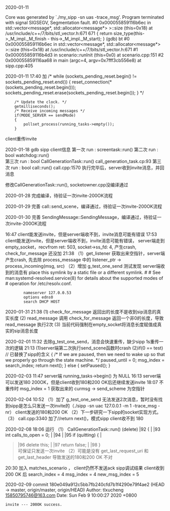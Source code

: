 2020-01-11

Core was generated by `./my_sipp -sn uas -trace_msg'.
Program terminated with signal SIGSEGV, Segmentation fault.
#0  0x000055859116b6ec in std::vector<message*, std::allocator<message*> >::size (this=0x18) at /usr/include/c++/7/bits/stl_vector.h:671
671           { return size_type(this->_M_impl._M_finish - this->_M_impl._M_start); }
(gdb) bt
#0  0x000055859116b6ec in std::vector<message*, std::allocator<message*> >::size (this=0x18) at /usr/include/c++/7/bits/stl_vector.h:671
#1  0x000055859116b4d3 in scenario::runInit (this=0x0) at scenario.cpp:151
#2  0x000055859116aa68 in main (argc=4, argv=0x7fff3cb556e8) at sipp.cpp:405

2020-01-11 17:40
加
        /*
        while (sockets_pending_reset.begin() != sockets_pending_reset.end()) {
            reset_connection(*(sockets_pending_reset.begin()));
            sockets_pending_reset.erase(sockets_pending_reset.begin());
        }
        */

        /* Update the clock. */
        getmilliseconds();
        /* Receive incoming messages */
        if(MODE_SERVER == sendMode)
    	{
    		pollset_process(running_tasks->empty());
    	}

client重传invite

2020-01-18
gdb sipp client信息
第一次 run  : screentask::run()
第二次 run  : bool watchdog::run()  
第三次 run  : bool CallGenerationTask::run()      call_generation_task.cp:93
第三次 run  : bool call::run()                    call.cpp:1570                   执行完毕后，server收到invite消息，并回消息

修改CallGenerationTask::run(), socketowner.cpp没编译通过

2020-01-28
完成编译，待验证一次invite-200OK流程

2020-01-29
完善 call::send_scene，编译通过，待验证一次invite-200OK流程

2020-01-30
完善 SendingMessage::SendingMessage，编译通过，待验证一次invite-200OK流程

16:47 client能发送invite，但是server端收不到，invite消息可能有错误
17:53 client能发送invite，但是server端收不到，invite消息可能有错误，
      server端走到 empty_socket，recvfrom ret: 503, socket->ss_fd: 4, 产生crash, check_for_message 还没加
21:38 （1）get_listener 获取出来空指针，server端产生crash, 先去除 process_message 中的 listener_ptr -> process_incoming(msg, src)
      （2）增加 g_test_one_send 测试发现 server端收到的消息有
	       place this symlink by a static file or a different symlink.
			#
			# See man:systemd-resolved.service(8) for details about the supported modes of
			# operation for /etc/resolv.conf.

			nameserver 127.0.0.53
			options edns0
			search DHCP HOST
			
2020-01-31
21:38 (1) check_for_message 返回出的长度不是收到sip消息的真实长度
      (2) read_message 调用 check_for_message 返回一个非0的长度，导致 read_message 执行2次
	  (3) 当前代码强制在empty_socket将消息长度赋值成真实的sip消息长度


2020-02-01
11:32 去除g_test_one_send，消息会快速重传，缺少sipp 1s重传一次的逻辑
21:13 (1)server端第二次执行send_scene函数时crash
      (2)if(0 == test)  // 已替换了sipp的含义
		{
			/* If we are paused, then we need to wake up so that we properly go through the state machine. */
			paused_until = 0;
			msg_index = search_index;
			return next();
		}
		else
		{
			setPaused();
		}

		
2020-02-03
11:47 server端 running_tasks->begin() 为 NULL
16:13 server端可以发送180 200OK，但是client收到180和200 OK后还继续发送invite
18:07 不重传时 msg_index = 1 获取出来的 curmsg -> send_scheme 为空指针


2020-02-04
10:52 （1）加了 g_test_one_send 无法发送2次消息，暂时没有找到sipp是怎么只发送一次invite的（./sipp -sn uac 127.0.0.1 -m 1 -trace_msg -nr）
            client发送的180和200 OK
      （2）下一步研究一下sipp的socket实现方式。
	  （3） call.cpp:3340 加了//return next()，模式sipp client收不到 180


2020-02-08
18:06 运行
（1） CallGenerationTask::run()   	(delete)
  |92      {                                                                                                                                                             |
   |93          int calls_to_open = 0;                                                                                                                                    |
   |94                                                                                                                                                                    |
   |95          if (quitting) {                                                                                                                                           |
  >|96              delete this;                                                                                                                                          |
   |97              return false;                                                                                                                                         |
   |98          }   
  可保证只发送一次invite
（2）可能是没有 get_last_request_uri 和 get_last_header 导致发送的180和200 OK 不对
 
20:30 加入 matches_scenario ， client仍然不发送ack
sipp调试结果
   client收到 200 OK 后
   search_index = 4
   msg_index = 4
   new_msg_index = 5
   

2020-02-09
commit 180e049a912c5bb7fb240cfd7b1f4290e79f4ae2 (HEAD -> master, origin/master, origin/HEAD)
Author: tlxucheng <15850795746@163.com>
Date:   Sun Feb 9 10:00:27 2020 +0800

    invite --- 200OK success.



























